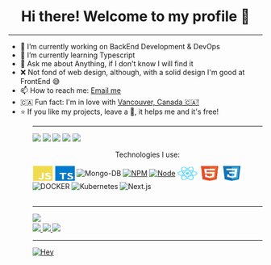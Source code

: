 <div align="center">
  <h1>Hi there! Welcome to my profile 👋</h1>
</div>
<hr>
<ul>
  <li> 🔭 I’m currently working on BackEnd Development & DevOps</li>
  <li> 🌱 I’m currently learning Typescript</li>
  <li> 💬 Ask me about Anything, if I don't know I will find it</li>
  <li> ❌ Not fond of web design, although, with a solid design I'm good at FrontEnd 😅</li>
  <li> 📫 How to reach me: <a href="mailto:rubenlavoscosta@gmail.com">Email me</a></li>
  <li> 🇨🇦 Fun fact: I'm in love with <a href="https://media.istockphoto.com/photos/vancouver-stanley-park-picture-id157504844?k=20&m=157504844&s=612x612&w=0&h=tCJASV2-P51gnk4M-RQ1wNgkpfaBBJZGAyTuyexWgoM=">Vancouver, Canada 🇨🇦!</a></li>
  <li> ⭐ If you like my projects, leave a <strong>🌟</strong>, it helps me and it's free!</li>
<ul>
<hr>
<div> 
  <link rel="stylesheet" href="https://cdn.jsdelivr.net/gh/devicons/devicon@v2.15.1/devicon.min.css">

  <a href="https://www.instagram.com/__ruben.costa__/" target="_blank"><img src="https://img.shields.io/badge/-Instagram-%23E4405F?style=for-the-badge&logo=instagram&logoColor=white" target="_blank"></a>
 	<a href="https://www.twitch.tv/rubencostalivestream" target="_blank"><img src="https://img.shields.io/badge/Twitch-9146FF?style=for-the-badge&logo=twitch&logoColor=white" target="_blank"></a>
 <a href="https://discord.gg/yzFkVPSQHK" target="_blank"><img src="https://img.shields.io/badge/Discord-7289DA?style=for-the-badge&logo=discord&logoColor=white" target="_blank"></a> 
  <a href = "mailto:rubenlavoscosta@gmail.com"><img src="https://img.shields.io/badge/-Gmail-%23333?style=for-the-badge&logo=gmail&logoColor=white" target="_blank"></a>
  <a href="https://www.linkedin.com/in/r%C3%BAben-costa-3733b21a4/" target="_blank"><img src="https://img.shields.io/badge/-LinkedIn-%230077B5?style=for-the-badge&logo=linkedin&logoColor=white" target="_blank"></a> 
  
</div>
<div>
<p align="center">Technologies I use:</p>
  <a href="https://github.com/rubencosta13?tab=repositories&q=&type=&language=javascript"><img align="center" alt="Js" height="30" width="40" src="https://raw.githubusercontent.com/devicons/devicon/master/icons/javascript/javascript-plain.svg"></a>
  <img align="center" alt="Ts" height="30" width="40" src="https://raw.githubusercontent.com/devicons/devicon/master/icons/typescript/typescript-plain.svg">
  <img align="center"  alt="Mongo-DB" height="30" width="40"src="https://cdn.jsdelivr.net/gh/devicons/devicon/icons/mongodb/mongodb-original.svg"/>
  <a href="https://github.com/rubencosta13?tab=repositories&q=&type=&language=javascript"><img align="center"  alt="NPM" height="30" width="40" src="https://cdn.jsdelivr.net/gh/devicons/devicon/icons/npm/npm-original-wordmark.svg" /></a>
  <a href="https://github.com/rubencosta13?tab=repositories&q=&type=&language=javascript"><img align="center"  alt="Node" height="30" width="40" src="https://cdn.jsdelivr.net/gh/devicons/devicon/icons/nodejs/nodejs-original.svg" /></a>
  <a href="https://github.com/rubencosta13?tab=repositories&q=&type=&language=javascript"><img align="center" alt="React" height="30" width="40" src="https://raw.githubusercontent.com/devicons/devicon/master/icons/react/react-original.svg"></a>
  <a href="https://github.com/rubencosta13?tab=repositories&q=&type=&language=html"><img align="center" alt="HTML" height="30" width="40" src="https://raw.githubusercontent.com/devicons/devicon/master/icons/html5/html5-original.svg"></a>
  <a href="https://github.com/rubencosta13?tab=repositories&q=&type=&language=css&sort="><img align="center" alt="CSS" height="30" width="40" src="https://raw.githubusercontent.com/devicons/devicon/master/icons/css3/css3-original.svg"></a>
      <img align="center" src="https://cdn.jsdelivr.net/gh/devicons/devicon/icons/docker/docker-original.svg" width="30" height="40" alt="DOCKER"/>
<img align="center"  alt="Kubernetes" height="30" width="40" src="https://cdn.jsdelivr.net/gh/devicons/devicon/icons/kubernetes/kubernetes-plain.svg" />
  <img align="center" alt="Next.js" height="30" width="40" src="https://cdn.jsdelivr.net/gh/devicons/devicon/icons/nextjs/nextjs-original-wordmark.svg" />


</div>
<br>
<hr>
<div>
  <img src="https://metrics.lecoq.io/rubencosta13?template=classic&config.timezone=Europe%2FLisbon" /> <br />
  <a href="https://github.com/rubencosta13">
  <img height="180em" src="https://github-readme-stats.vercel.app/api?username=rubencosta13&show_icons=true&theme=tokyonight&include_all_commits=true&count_private=true"/>
  <img height="180em" src="https://github-readme-stats.vercel.app/api/top-langs/?username=rubencosta13&layout=compact&langs_count=7&theme=tokyonight"/>
  <img height="180em" src="http://github-readme-streak-stats.herokuapp.com/?user=rubencosta13&theme=github-dark-blue&hide_border=true&fire=DD2727"/>
</div>

<hr>

![Hey](https://komarev.com/ghpvc/?username=rubencosta13&color=blue)

